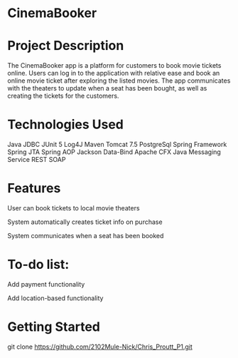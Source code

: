 # CinemaBooker

# Project Description

The CinemaBooker app is a platform for customers to book movie tickets online. Users can log in to the application with relative ease and book an online movie ticket after exploring the listed movies. The app communicates with the theaters to update when a seat has been bought, as well as creating the tickets for the customers.

# Technologies Used

Java
JDBC
JUnit 5
Log4J
Maven
Tomcat 7.5
PostgreSql
Spring Framework
Spring JTA
Spring AOP 
Jackson Data-Bind
Apache CFX
Java Messaging Service
REST
SOAP

# Features

User can book tickets to local movie theaters

System automatically creates ticket info on purchase

System communicates when a seat has been booked

# To-do list:
Add payment functionality

Add location-based functionality

# Getting Started
git clone https://github.com/2102Mule-Nick/Chris_Proutt_P1.git
